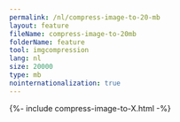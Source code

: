 ```yaml
---
permalink: /nl/compress-image-to-20-mb
layout: feature
fileName: compress-image-to-20mb
folderName: feature
tool: imgcompression
lang: nl
size: 20000
type: mb
nointernationalization: true
---
```

{%- include compress-image-to-X.html -%}       
